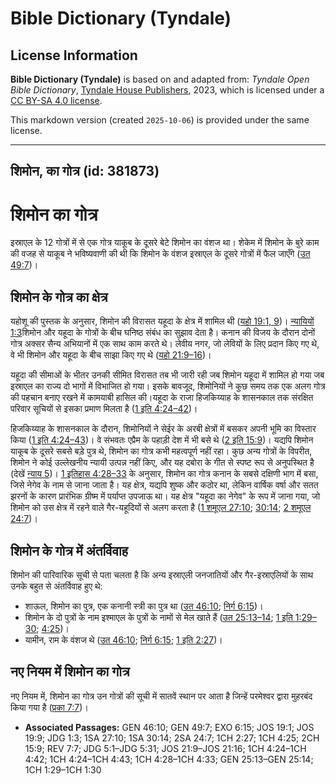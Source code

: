 # Bible Dictionary (Tyndale)

## License Information

**Bible Dictionary (Tyndale)** is based on and adapted from: _Tyndale Open Bible Dictionary_, [Tyndale House Publishers](https://tyndaleopenresources.com/), 2023, which is licensed under a [CC BY-SA 4.0 license](https://creativecommons.org/licenses/by-sa/4.0/legalcode.en).

This markdown version (created `2025-10-06`) is provided under the same license.



--------------------------------

## शिमोन, का गोत्र (id: 381873)

शिमोन का गोत्र
==============

इस्राएल के 12 गोत्रों में से एक गोत्र याकूब के दूसरे बेटे शिमोन का वंशज था। शेकेम में शिमोन के बुरे काम की वजह से याकूब ने भविष्यवाणी की थी कि शिमोन के वंशज इस्राएल के दूसरे गोत्रों में फैल जाएँगे ([उत 49:7](https://ref.ly/Gen49:7))।

शिमोन के गोत्र का क्षेत्र
-------------------------

यहोशू की पुस्तक के अनुसार, शिमोन की विरासत यहूदा के क्षेत्र में शामिल थी ([यहो 19:1, 9](https://ref.ly/Josh19:1,Josh19:9))। [न्यायियों 1:3](https://ref.ly/Judg1:3)शिमोन और यहूदा के गोत्रों के बीच घनिष्ठ संबंध का सुझाव देता है। कनान की विजय के दौरान दोनों गोत्र अक्सर सैन्य अभियानों में एक साथ काम करते थे। लेवीय नगर, जो लेवियों के लिए प्रदान किए गए थे, वे भी शिमोन और यहूदा के बीच साझा किए गए थे ([यहो 21:9–16](https://ref.ly/Josh21:9-Josh21:16))।

यहूदा की सीमाओं के भीतर उनकी सीमित विरासत तब भी जारी रही जब शिमोन यहूदा में शामिल हो गया जब इस्राएल का राज्य दो भागों में विभाजित हो गया। इसके बावजूद, शिमोनियों ने कुछ समय तक एक अलग गोत्र की पहचान बनाए रखने में कामयाबी हासिल की। ​​यहूदा के राजा हिजकिय्याह के शासनकाल तक संरक्षित परिवार सूचियों से इसका प्रमाण मिलता है ([1 इति 4:24–42](https://ref.ly/1Chr4:24-1Chr4:42))।

हिजकिय्याह के शासनकाल के दौरान, शिमोनियों ने सेईर के अरबी क्षेत्रों में बसकर अपनी भूमि का विस्तार किया ([1 इति 4:24–43](https://ref.ly/1Chr4:24-1Chr4:43))। वे संभवतः एप्रैम के पहाड़ी देश में भी बसे थे ([2 इति 15:9](https://ref.ly/2Chr15:9))। यद्यपि शिमोन याकूब के दूसरे सबसे बड़े पुत्र थे, शिमोन का गोत्र कभी महत्वपूर्ण नहीं रहा। कुछ अन्य गोत्रों के विपरीत, शिमोन ने कोई उल्लेखनीय न्यायी उत्पन्न नहीं किए, और यह दबोरा के गीत से स्पष्ट रूप से अनुपस्थित है (देखें [न्याय 5](https://ref.ly/Judg5:1-Judg5:31))। [1 इतिहास 4:28–33](https://ref.ly/1Chr4:28-1Chr4:33) के अनुसार, शिमोन का गोत्र कनान के सबसे दक्षिणी भाग में बसा, जिसे नेगेव के नाम से जाना जाता है। यह क्षेत्र, यद्यपि शुष्क और कठोर था, लेकिन वार्षिक वर्षा और सतत झरनों के कारण प्रारंभिक ग्रीष्म में पर्याप्त उपजाऊ था। यह क्षेत्र "यहूदा का नेगेव" के रूप में जाना गया, जो शिमोन को उस क्षेत्र में रहने वाले गैर\-यहूदियों से अलग करता है ([1 शमूएल 27:10](https://ref.ly/1Sam27:10); [30:14](https://ref.ly/1Sam30:14); [2 शमूएल 24:7](https://ref.ly/2Sam24:7))।

शिमोन के गोत्र में अंतर्विवाह
-----------------------------

शिमोन की पारिवारिक सूची से पता चलता है कि अन्य इस्राएली जनजातियों और गैर\-इस्राएलियों के साथ उनके बहुत से अंतर्विवाह हुए थे:

* शाऊल, शिमोन का पुत्र, एक कनानी स्त्री का पुत्र था ([उत 46:10](https://ref.ly/Gen46:10); [निर्ग 6:15](https://ref.ly/Exod6:15))।
* शिमोन के दो पुत्रों के नाम इश्माएल के पुत्रों के नामों से मेल खाते हैं ([उत 25:13–14](https://ref.ly/Gen25:13-Gen25:14); [1 इति 1:29–30](https://ref.ly/1Chr1:29-1Chr1:30); [4:25](https://ref.ly/1Chr4:25))।
* यामीन, राम के वंशज थे ([उत 46:10](https://ref.ly/Gen46:10); [निर्ग 6:15](https://ref.ly/Exod6:15); [1 इति 2:27](https://ref.ly/1Chr2:27))।

नए नियम में शिमोन का गोत्र
--------------------------

नए नियम में, शिमोन का गोत्र उन गोत्रों की सूची में सातवें स्थान पर आता है जिन्हें परमेश्वर द्वारा मुहरबंद किया गया है ([प्रका 7:7](https://ref.ly/Rev7:7))। 

* **Associated Passages:** GEN 46:10; GEN 49:7; EXO 6:15; JOS 19:1; JOS 19:9; JDG 1:3; 1SA 27:10; 1SA 30:14; 2SA 24:7; 1CH 2:27; 1CH 4:25; 2CH 15:9; REV 7:7; JDG 5:1–JDG 5:31; JOS 21:9–JOS 21:16; 1CH 4:24–1CH 4:42; 1CH 4:24–1CH 4:43; 1CH 4:28–1CH 4:33; GEN 25:13–GEN 25:14; 1CH 1:29–1CH 1:30

